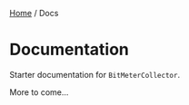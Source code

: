 [Home](/README.md) / Docs

# Documentation
Starter documentation for `BitMeterCollector`.

More to come...

<!--(Rn.BuildScriptHelper){
	"version": "1.0.107",
	"replace": true
}(END)-->